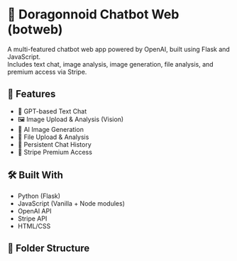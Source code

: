 # 🧠 Doragonnoid Chatbot Web (botweb)

A multi-featured chatbot web app powered by OpenAI, built using Flask and JavaScript.  
Includes text chat, image analysis, image generation, file analysis, and premium access via Stripe.

## 🚀 Features
- 🤖 GPT-based Text Chat
- 🖼️ Image Upload & Analysis (Vision)
- 🎨 AI Image Generation
- 📄 File Upload & Analysis
- 💬 Persistent Chat History
- 💎 Stripe Premium Access

## 🛠️ Built With
- Python (Flask)
- JavaScript (Vanilla + Node modules)
- OpenAI API
- Stripe API
- HTML/CSS

## 📁 Folder Structure
